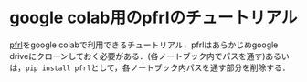 # google colab用のpfrlのチュートリアル
[pfrl](https://github.com/pfnet/pfrl)をgoogle colabで利用できるチュートリアル．pfrlはあらかじめgoogle driveにクローンしておく必要がある．(各ノートブック内でパスを通す)あるいは，`pip install pfrl`として，各ノートブック内パスを通す部分を削除する．